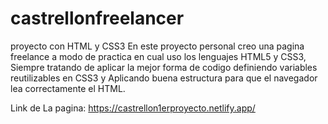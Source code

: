 # castrellonfreelancer
proyecto con HTML y CSS3 
En este proyecto personal creo una pagina freelance a modo de practica en cual uso los lenguajes HTML5 y CSS3, Siempre tratando de 
aplicar la mejor forma de codigo definiendo variables reutilizables en CSS3 y Aplicando buena estructura para que el navegador 
lea correctamente el HTML.

Link de La pagina: https://castrellon1erproyecto.netlify.app/
